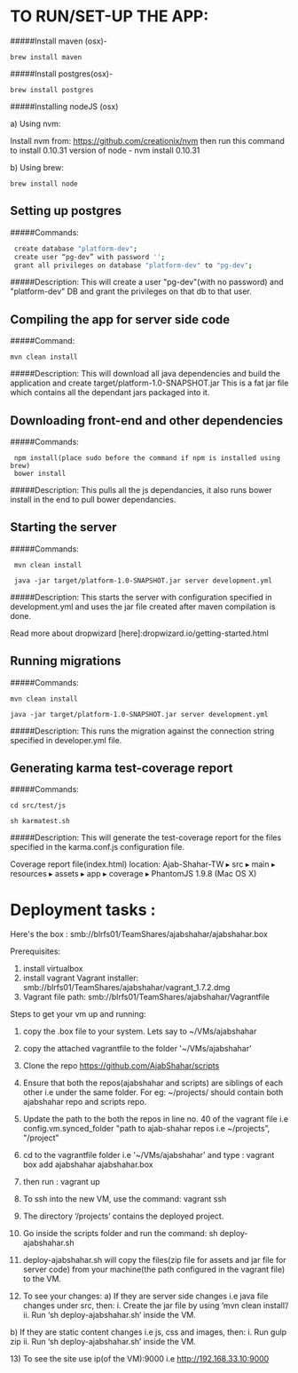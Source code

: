 TO RUN/SET-UP THE APP:
======================

#####Install maven (osx)-
```
brew install maven
```
#####Install postgres(osx)-
```
brew install postgres
```
#####Installing nodeJS (osx)

a) Using nvm:

Install nvm from: https://github.com/creationix/nvm
then run this command to install 0.10.31 version of node - nvm install 0.10.31

b) Using brew:
```
brew install node
```
Setting up postgres
-------------------

#####Commands:
```sh
 create database "platform-dev";
 create user “pg-dev” with password '';
 grant all privileges on database "platform-dev" to "pg-dev";
```
#####Description:
This will create a user "pg-dev"(with no password) and "platform-dev" DB and grant the privileges on that db to that user.

Compiling the app for server side code
--------------------------------------

#####Command:
```
mvn clean install 
```

#####Description:
This will download all java dependencies and build the application and create target/platform-1.0-SNAPSHOT.jar
This is a fat jar file which contains all the dependant jars packaged into it.

Downloading front-end and other dependencies
--------------------------------------------

#####Commands:
```
 npm install(place sudo before the command if npm is installed using brew)
 bower install
```
#####Description:
This pulls all the js dependancies, it also runs bower install in the end to pull bower dependancies.

Starting the server
-------------------

#####Commands:
```
 mvn clean install
 
 java -jar target/platform-1.0-SNAPSHOT.jar server development.yml
```
#####Description:
This starts the server with configuration specified in development.yml and uses the jar file created after maven compilation is done.

Read more about dropwizard [here]:dropwizard.io/getting-started.html

Running migrations
------------------

#####Commands:
```
mvn clean install

java -jar target/platform-1.0-SNAPSHOT.jar server development.yml
```

#####Description:
This runs the migration against the connection string specified in developer.yml file.

Generating karma test-coverage report
-------------------------------------

#####Commands:
```
cd src/test/js

sh karmatest.sh
```
#####Description:
This will generate the test-coverage report for the files specified in the karma.conf.js configuration file.

Coverage report file(index.html) location:
	Ajab-Shahar-TW ▸ src ▸ main ▸ resources ▸ assets ▸ app ▸ coverage ▸ PhantomJS 1.9.8 (Mac OS X)

Deployment tasks :
==================

Here's the box :
smb://blrfs01/TeamShares/ajabshahar/ajabshahar.box

Prerequisites:

1) install virtualbox
2) install vagrant
Vagrant installer:
smb://blrfs01/TeamShares/ajabshahar/vagrant_1.7.2.dmg
3) Vagrant file path:
smb://blrfs01/TeamShares/ajabshahar/Vagrantfile

Steps to get your vm up and running:

1) copy the .box file to your system. Lets say to
~/VMs/ajabshahar

2) copy the attached vagrantfile to the folder '~/VMs/ajabshahar'

3) Clone the repo https://github.com/AjabShahar/scripts

4) Ensure that both the repos(ajabshahar and scripts) are siblings of each other i.e under the same folder.
For eg:
~/projects/ should contain both ajabshahar repo and scripts repo.

5) Update the path to the both the repos in line no. 40 of the vagrant file i.e
config.vm.synced_folder "path to ajab-shahar repos i.e ~/projects”, "/project”

6) cd to the vagrantfile folder i.e '~/VMs/ajabshahar' and type :
vagrant box add ajabshahar ajabshahar.box

7) then run :
vagrant up

8) To ssh into the new VM, use the command:
vagrant ssh

9) The directory ‘/projects’ contains the deployed project.

10) Go inside the scripts folder and run the command:
sh deploy-ajabshahar.sh

11) deploy-ajabshahar.sh will copy the files(zip file for assets and jar file for server code) from your machine(the path configured in the vagrant file) to the VM.

12) To see your changes:
a) If they are server side changes i.e java file changes under src, then:
i. Create the jar file by using ‘mvn clean install’/
ii. Run ‘sh deploy-ajabshahar.sh’ inside the VM.

b) If they are static content changes i.e js, css and images, then:
i. Run gulp zip
ii. Run ‘sh deploy-ajabshahar.sh’ inside the VM.

​13) To see the site use ip(of the VM):9000 i.e http://192.168.33.10:9000​